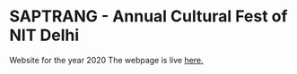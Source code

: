 # SAPTRANG - Annual Cultural Fest of NIT Delhi

Website for the year 2020
The webpage is live [here.](https://saptrang2k20.com/)
